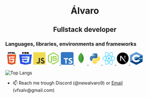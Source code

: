 <h1 align="center">Álvaro</h1>
<h2 align="center">Fullstack developer</h2>

<h3 align="left">Languages, libraries, environments and frameworks</h3>
<p align="left">
  <a href="https://developer.mozilla.org/en-US/docs/Web/HTML" target="_blank"> <img src="./images/html.svg" alt="html" width="40" height="40"></a> 
  <a href="https://developer.mozilla.org/en-US/docs/Web/CSS" target="_blank"> <img src="./images/css.svg" alt="css" width="40" height="40"></a> 
  <a href="https://developer.mozilla.org/en-US/docs/Web/JavaScript" target="_blank"> <img src="./images/javascript.svg" alt="javascript" width="40" height="40"></a>
  <a href="https://nodejs.org" target="_blank"> <img src="./images/nodejs1.png" alt="nodejs" width="40" height="40"/> </a> 
  <a href="https://www.typescriptlang.org/" target="_blank"> <img src="./images/typescript.png" alt="typescript" width="40" height="40"/> </a> 
  <a href="https://mongodb.com" target="_blank"> <img src="./images/mongodb.png" alt="mongodb" width="40" height="40"/> </a> 
  <a href="https://www.python.org" target="_blank"> <img src="./images/python.svg" alt="python" width="40" height="40"/> </a>
  <a href="https://reactjs.org/" target="_blank"> <img src="./images/react.svg" alt="react" width="40" height="40"/> </a>
  <a href="https://nextjs.org/" target="_blank"> <img src="./images/nextjs.png" alt="next" width="40" height="40"/> </a>
  <a href="https://cplusplus.com/" target="_blank"> <img src="./images/cpp.png" alt="cpp" width="40" height="40"/> </a>
  
</p>

![Top Langs](https://github-readme-stats-git-masterrstaa-rickstaa.vercel.app/api/top-langs/?username=newalvaro9&layout=compact)


- 📫 Reach me trough Discord (@newalvaro9) or [Email](mailto:vfxalv@gmail.com 'vfxalv@gmail.com') (vfxalv@gmail<span>.</span>com)

<script>console.log("Hello World")</script>
